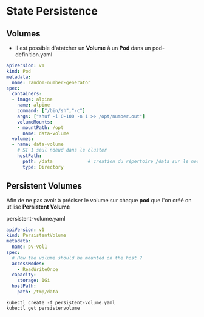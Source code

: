 # State Persistence

## Volumes

* Il est possible d'atatcher un **Volume** à un **Pod** dans un pod-definition.yaml

```yaml
apiVersion: v1
kind: Pod
metadata:
  name: random-number-generator
spec:
  containers:
  - image: alpine
    name: alpine
    command: ["/bin/sh","-c"]
    args: ["shuf -i 0-100 -n 1 >> /opt/number.out"]
    volumeMounts:
    - mountPath: /opt
      name: data-volume
  volumes:
  - name: data-volume
    # SI 1 seul noeud dans le cluster
    hostPath:
      path: /data             # creation du répertoire /data sur le node
      type: Directory
```


## Persistent Volumes

Afin de ne pas avoir à préciser le volume sur chaque **pod** que l'on créé on utilise **Persistent Volume**

persistent-volume.yaml
```yaml
apiVersion: v1
kind: PersistentVolume
metadata:
  name: pv-vol1
spec:
  # How the volume should be mounted on the host ?
  accessModes:
    - ReadWriteOnce
  capacity:
    storage: 1Gi
  hostPath:
    path: /tmp/data
```

```
kubectl create -f persistent-volume.yaml
kubectl get persistenvolume
```
